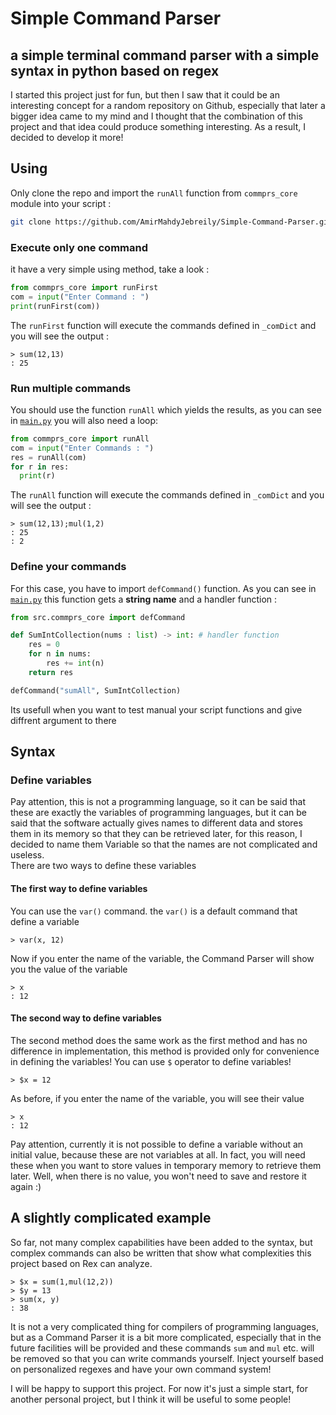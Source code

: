 # Simple Command Parser
a simple terminal command parser with a simple syntax in python based on regex  
-  
I started this project just for fun, but then I saw that it could be an interesting concept for a random repository on Github, especially that later a bigger idea came to my mind and I thought that the combination of this project and that idea could produce something interesting. As a result, I decided to develop it more!

## Using
Only clone the repo and import the `runAll` function from `commprs_core` module into your script : 
```bash
git clone https://github.com/AmirMahdyJebreily/Simple-Command-Parser.git
```
### Execute only one command
it have a very simple using method, take a look :  
```python
from commprs_core import runFirst
com = input("Enter Command : ")
print(runFirst(com))
```  
The `runFirst` function will execute the commands defined in `_comDict` and you will see the output : 
```
> sum(12,13)
: 25
```
### Run multiple commands
You should use the function `runAll` which yields the results, as you can see in [`main.py`](https://github.com/AmirMahdyJebreily/Simple-Command-Parser/blob/main/main.py) you will also need a loop:  
```python
from commprs_core import runAll
com = input("Enter Commands : ")
res = runAll(com)
for r in res:
  print(r)
```
The `runAll` function will execute the commands defined in `_comDict` and you will see the output : 
```
> sum(12,13);mul(1,2)
: 25
: 2
```  
### Define your commands
For this case, you have to import `defCommand()` function. As you can see in [`main.py`](https://github.com/AmirMahdyJebreily/Simple-Command-Parser/blob/main/main.py) this function gets a __string name__ and a handler function :
```python
from src.commprs_core import defCommand

def SumIntCollection(nums : list) -> int: # handler function
    res = 0
    for n in nums:
        res += int(n)
    return res

defCommand("sumAll", SumIntCollection)
```  
Its usefull when you want to test manual your script functions and give diffrent argument to there  
## Syntax
### Define variables
Pay attention, this is not a programming language, so it can be said that these are exactly the variables of programming languages, but it can be said that the software actually gives names to different data and stores them in its memory so that they can be retrieved later, for this reason, I decided to name them Variable so that the names are not complicated and useless.  
There are two ways to define these variables
#### The first way to define variables
You can use the `var()` command. the `var()` is a default command that define a variable  
```
> var(x, 12)
```  
Now if you enter the name of the variable, the Command Parser will show you the value of the variable  
```
> x
: 12
```
#### The second way to define variables
The second method does the same work as the first method and has no difference in implementation, this method is provided only for convenience in defining the variables! You can use `$` operator to define variables!  
```
> $x = 12
```  
As before, if you enter the name of the variable, you will see their value  
```
> x
: 12
```
Pay attention, currently it is not possible to define a variable without an initial value, because these are not variables at all. In fact, you will need these when you want to store values in temporary memory to retrieve them later. Well, when there is no value, you won't need to save and restore it again :)  

## A slightly complicated example
So far, not many complex capabilities have been added to the syntax, but complex commands can also be written that show what complexities this project based on Rex can analyze.  
```
> $x = sum(1,mul(12,2))
> $y = 13
> sum(x, y)
: 38
```
It is not a very complicated thing for compilers of programming languages, but as a Command Parser it is a bit more complicated, especially that in the future facilities will be provided and these commands `sum` and `mul` etc. will be removed so that you can write commands yourself.  Inject yourself based on personalized regexes and have your own command system!  
 
I will be happy to support this project.  For now it's just a simple start, for another personal project, but I think it will be useful to some people!
